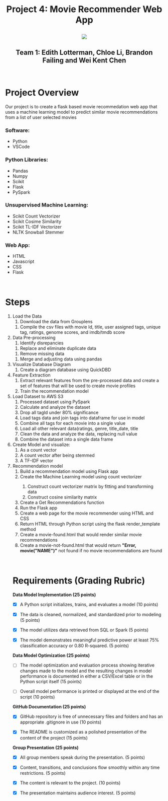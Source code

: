 <h1 align="center">Project 4: Movie Recommender Web App</h1)
<br>
<p>
<p align="center">
<img src=https://cdn.technadu.com/wp-content/uploads/2017/12/Create-a-library-in-kodi-Featured.jpg>
<h2 align="center">Team 1: Edith Lotterman, Chloe Li, Brandon Failing and Wei Kent Chen</h2></center>
</p>
<br>
<p>

<h1>Project Overview</h1>

Our project is to create a flask based movie recommedation web app that uses a machine learning model to predict similar movie recommendations from a list of user selected movies<p>

<h3>Software:</h3>
<ul>
<li>Python
<li>VSCode
</ul>
<h3>Python Libraries:</h3>
<ul>
<li>Pandas
<li>Numpy
<li>Scikit
<li>Flask
<li>PySpark
</ul>
<h3>Unsupervised Machine Learning:</h3>
<ul>
<li>Scikit Count Vectorizer
<li>Scikit Cosime Similarity 
<li>Scikit TL-IDF Vectorizer
<li>NLTK Snowball Stemmer
</ul>
<h3>Web App:</h3>
<ul>
<li>HTML
<li>Javascript
<li>CSS
<li>Flask
</ul>
</p>
<br>
<p>
<h1>Steps</h1>
<ol>
<li>Load the Data
<ol>
<li>Download the data from Grouplens</li>
</ol>
<ol>
<li>Compile the csv files with movie Id, title, user assigned tags, unique tag, ratings, genome scores, and imdb/tmdb score</li>
</ol>  
<li>Data Pre-processing 
<ol>
<li>Identify disrepancies</li>
</ol>
<ol>
<li>Replace and eliminate duplicate data</li>
</ol>
<ol>
<li>Remove missing data</li>
</ol>
<ol>
<li>Merge and adjusting data using pandas</li>
</ol>
<li>Visualize Database Diagram
<ol>
<li>Create a diagram database using QuickDBD</li>
</ol>
<li>Feature Extraction
<ol>
<li>Extract relevant features from the pre-processed data and create a set of features that will be used to create movie profiles</li>
<li>Train the recommendation model</li>
</ol>
<li>Load Dataset to AWS S3
<ol>
<li>Processed dataset using PySpark </li>
<li>Calculate and analyze the dataset</li>
<li>Drop all tagId under 80% significance </li>
<li>Load tags data and join tags into dataframe for use in model</li>
<li>Combine all tags for each movie into a single value </li>
<li>Load all other relevant data(ratings, genre, title_date, title</li>
<li>Clean the data and analyze the data, replacing null value</li>
<li>Combine the dataset into a single data frame</li>
</ol>
<li>Create Model and visualize:
<ol>
<li>As a count vector </li>
<li>A count vector after being stemmed </li>
<li>A TF-IDF vector</li>
</ol>
<li>Recommendation model
<ol>
<li>Build a recommendation model using Flask app</li>
<li>Create the Machine Learning model using count vectorizer</li>
<ol>
<li>Construct count vectorizer matrix by fitting and transforming data</li>
<li>Construct cosine similarity matrix</li>
</ol>
<li>Create a Get Recommendations function
<li>Run the Flask app</li>
<li>Create a web page for the movie recommender using HTML and CSS </li>
<li>Return HTML through Python script using the flask render_template method </li>
<li>Create a movie-found.html that would render similar movie recommendations </li>
  <li>Create a movie-not-found.html that would return <strong>"Error, movie("NAME")"</strong> not found if no movie recommendations are found </li>
</ol>
</p>
<br>
<p>
<h1>Requirements (Grading Rubric)</h1>
<b>Data Model Implementation (25 points)</b>

- [X] A Python script initializes, trains, and evaluates a model (10 points)

- [X] The data is cleaned, normalized, and standardized prior to modeling (5 points)

- [X] The model utilizes data retrieved from SQL or Spark (5 points)

- [X] The model demonstrates meaningful predictive power at least 75% classification accuracy or 0.80 R-squared. (5 points)

<b>Data Model Optimization (25 points)</b>

- [ ] The model optimization and evaluation process showing iterative changes made to the model and the resulting changes in model performance is documented in either a CSV/Excel table or in the Python script itself (15 points)

- [ ] Overall model performance is printed or displayed at the end of the script (10 points)

<b>GitHub Documentation (25 points)</b>

- [X] GitHub repository is free of unnecessary files and folders and has an appropriate .gitignore in use (10 points)

- [X] The README is customized as a polished presentation of the content of the project (15 points)

<b>Group Presentation (25 points)</b>
- [X] All group members speak during the presentation. (5 points)

- [X] Content, transitions, and conclusions flow smoothly within any time restrictions. (5 points)

- [X] The content is relevant to the project. (10 points)

- [X] The presentation maintains audience interest. (5 points)


